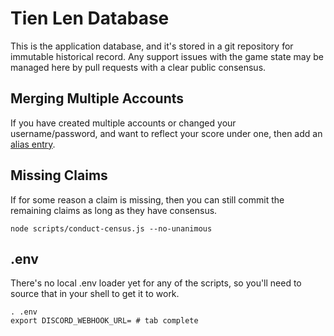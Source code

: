 # Tien Len Database

This is the application database, and it's stored in a git repository for immutable historical record.
Any support issues with the game state may be managed here by pull requests with a clear public consensus.

## Merging Multiple Accounts

If you have created multiple accounts or changed your username/password, and want to reflect your score under one, then add an [alias entry](./aliases.json).

## Missing Claims

If for some reason a claim is missing, then you can still commit the remaining claims as long as they have consensus.

```
node scripts/conduct-census.js --no-unanimous
```

## .env

There's no local .env loader yet for any of the scripts, so you'll need to source that in your shell to get it to work.

    . .env
    export DISCORD_WEBHOOK_URL= # tab complete
